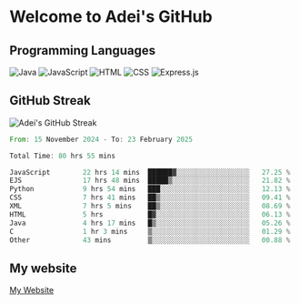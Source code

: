 # Welcome to Adei's GitHub

## Programming Languages
![Java](https://img.shields.io/badge/Java-007396?style=flat-square&logo=java&logoColor=white)
![JavaScript](https://img.shields.io/badge/JavaScript-F7DF1E?style=flat-square&logo=javascript&logoColor=black)
![HTML](https://img.shields.io/badge/HTML-E34F26?style=flat-square&logo=html5&logoColor=white)
![CSS](https://img.shields.io/badge/CSS-1572B6?style=flat-square&logo=css3&logoColor=white)
![Express.js](https://img.shields.io/badge/Express.js-000000?style=flat-square&logo=express&logoColor=white)


## GitHub Streak
![Adei's GitHub Streak](https://github-readme-streak-stats.herokuapp.com/?user=AdeiTamayo&hide_border=true)

<!--START_SECTION:waka-->

```rust
From: 15 November 2024 - To: 23 February 2025

Total Time: 80 hrs 55 mins

JavaScript        22 hrs 14 mins  ██████▓░░░░░░░░░░░░░░░░░░   27.25 %
EJS               17 hrs 48 mins  █████▒░░░░░░░░░░░░░░░░░░░   21.82 %
Python            9 hrs 54 mins   ███░░░░░░░░░░░░░░░░░░░░░░   12.13 %
CSS               7 hrs 41 mins   ██▒░░░░░░░░░░░░░░░░░░░░░░   09.41 %
XML               7 hrs 5 mins    ██▒░░░░░░░░░░░░░░░░░░░░░░   08.69 %
HTML              5 hrs           █▓░░░░░░░░░░░░░░░░░░░░░░░   06.13 %
Java              4 hrs 17 mins   █▒░░░░░░░░░░░░░░░░░░░░░░░   05.26 %
C                 1 hr 3 mins     ▒░░░░░░░░░░░░░░░░░░░░░░░░   01.29 %
Other             43 mins         ▒░░░░░░░░░░░░░░░░░░░░░░░░   00.88 %
```

<!--END_SECTION:waka-->

## My website
[My Website](https://adei.eus)


